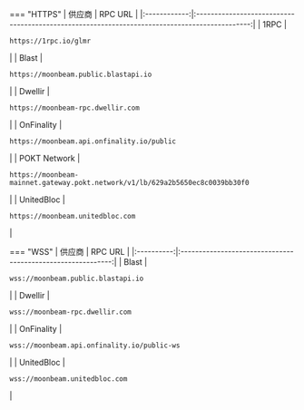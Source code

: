 === "HTTPS"
    |    供应商    |                                            RPC URL                                            |
    |:------------:|:---------------------------------------------------------------------------------------------:|
    |     1RPC     |                             <pre>```https://1rpc.io/glmr```</pre>                             |
    |    Blast     |                     <pre>```https://moonbeam.public.blastapi.io```</pre>                      |
    |   Dwellir    |                       <pre>```https://moonbeam-rpc.dwellir.com```</pre>                       |
    |  OnFinality  |                  <pre>```https://moonbeam.api.onfinality.io/public```</pre>                   |
    | POKT Network | <pre>```https://moonbeam-mainnet.gateway.pokt.network/v1/lb/629a2b5650ec8c0039bb30f0```</pre> |
    |  UnitedBloc  |                       <pre>```https://moonbeam.unitedbloc.com```</pre>                        |

=== "WSS"
    |   供应商   |                           RPC URL                           |
    |:----------:|:-----------------------------------------------------------:|
    |   Blast    |     <pre>```wss://moonbeam.public.blastapi.io```</pre>      |
    |  Dwellir   |       <pre>```wss://moonbeam-rpc.dwellir.com```</pre>       |
    | OnFinality | <pre>```wss://moonbeam.api.onfinality.io/public-ws```</pre> |
    | UnitedBloc |       <pre>```wss://moonbeam.unitedbloc.com```</pre>        |
